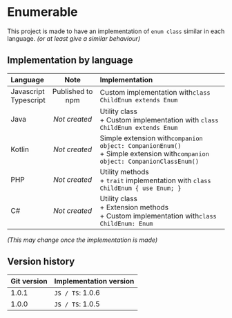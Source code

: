 # Enumerable

This project is made to have an implementation of `enum class` similar in each language.
_(or at least give a similar behaviour)_

## Implementation by language

| Language                  |       Note       | Implementation                                                                                                               |
|:--------------------------|:----------------:|:-----------------------------------------------------------------------------------------------------------------------------|
| Javascript<br/>Typescript | Published to npm | Custom implementation with`class ChildEnum extends Enum`                                                                     |
| Java                      |  _Not created_   | Utility class<br/>+ Custom implementation with `class ChildEnum extends Enum`                                                |
| Kotlin                    |  _Not created_   | Simple extension with`companion object: CompanionEnum()`<br/>+ Simple extension with`companion object: CompanionClassEnum()` |
| PHP                       |  _Not created_   | Utility methods<br/>+ `trait` implementation with `class ChildEnum { use Enum; }`                                            |
| C#                        |  _Not created_   | Utility class<br/>+ Extension methods<br/>+ Custom implementation with`class ChildEnum: Enum`                                |

_(This may change once the implementation is made)_

## Version history

| Git version | Implementation version |
|-------------|------------------------|
| 1.0.1       | `JS / TS`: 1.0.6       |
| 1.0.0       | `JS / TS`: 1.0.5       |
